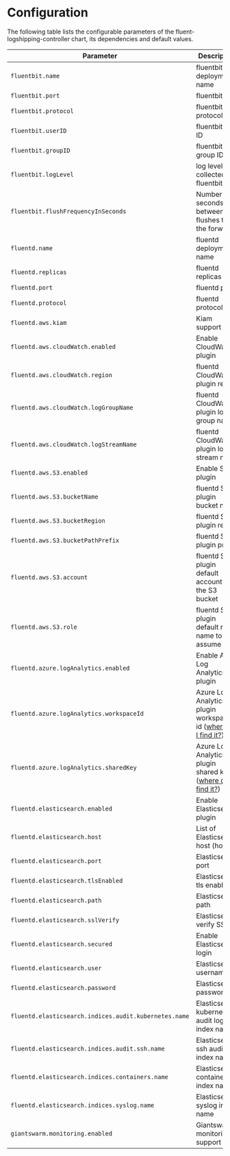 # Configuration

The following table lists the configurable parameters of the fluent-logshipping-controller chart, its dependencies and default values.

| Parameter                                             | Description                                                                       | Default           |
| ----------------------------------------------------- | --------------------------------------------------------------------------------- | ----------------- |
| `fluentbit.name`                                      | fluentbit deployment name                                                         | `fluent-bit`      |
| `fluentbit.port`                                      | fluentbit port                                                                    | `5170`            |
| `fluentbit.protocol`                                  | fluentbit protocol                                                                | `TCP`             |
| `fluentbit.userID`                                    | fluentbit user ID                                                                 | `1000`            |
| `fluentbit.groupID`                                   | fluentbit group ID                                                                | `1000`            |
| `fluentbit.logLevel`                                  | log level collected by fluentbit                                                  | `info`            |
| `fluentbit.flushFrequencyInSeconds`                   | Number of seconds between flushes to the forwards                                 | `5`               |
| `fluentd.name`                                        | fluentd deployment name                                                           | `fluentd`         |
| `fluentd.replicas`                                    | fluentd replicas                                                                  | `2`               |
| `fluentd.port`                                        | fluentd port                                                                      | `24224`           |
| `fluentd.protocol`                                    | fluentd protocol                                                                  | `TCP`             |
| `fluentd.aws.kiam`                                    | Kiam support                                                                      | `false`           |
| `fluentd.aws.cloudWatch.enabled`                      | Enable CloudWatch plugin                                                          | `false`           |
| `fluentd.aws.cloudWatch.region`                       | fluentd CloudWatch plugin region                                                  | `eu-central-1`    |
| `fluentd.aws.cloudWatch.logGroupName`                 | fluentd CloudWatch plugin log group name                                          | `my-cluster`      |
| `fluentd.aws.cloudWatch.logStreamName`                | fluentd CloudWatch plugin log stream name                                         | `example-stream`  |
| `fluentd.aws.S3.enabled`                              | Enable S3 plugin                                                                  | `false`           |
| `fluentd.aws.S3.bucketName`                           | fluentd S3 plugin bucket name                                                     | `my-cluster-logs` |
| `fluentd.aws.S3.bucketRegion`                         | fluentd S3 plugin region                                                          | `eu-central-1`    |
| `fluentd.aws.S3.bucketPathPrefix`                     | fluentd S3 plugin prefix                                                          | `gs-`             |
| `fluentd.aws.S3.account`                              | fluentd S3 plugin default account of the S3 bucket                                | `0000000000`      |
| `fluentd.aws.S3.role`                                 | fluentd S3 plugin default role name to assume                                     | `my-role`         |
| `fluentd.azure.logAnalytics.enabled`                  | Enable Azure Log Analytics plugin                                                 | `false`           |
| `fluentd.azure.logAnalytics.workspaceId`              | Azure Log Analytics plugin workspace id ([where do I find it?](Azure.md))         | ``                |
| `fluentd.azure.logAnalytics.sharedKey`                | Azure Log Analytics plugin shared key ([where do I find it?](Azure.md))           | ``                |
| `fluentd.elasticsearch.enabled`                       | Enable Elasticsearch plugin                                                       | `false`           |
| `fluentd.elasticsearch.host`                          | List of Elasticsearch host (host1)                                                | ``                |
| `fluentd.elasticsearch.port`                          | Elasticsearch port                                                                | `9200`            |
| `fluentd.elasticsearch.tlsEnabled`                    | Elasticsearch tls enabled                                                         | `true`            |
| `fluentd.elasticsearch.path`                          | Elasticsearch path                                                                | `/`               |
| `fluentd.elasticsearch.sslVerify`                     | Elasticsearch verify SSL                                                          | `true`            |
| `fluentd.elasticsearch.secured`                       | Enable Elasticsearch login                                                        | `false`           |
| `fluentd.elasticsearch.user`                          | Elasticsearch username                                                            | ``                |
| `fluentd.elasticsearch.password`                      | Elasticsearch password                                                            | ``                |
| `fluentd.elasticsearch.indices.audit.kubernetes.name` | Elasticsearch kubernetes audit log index name                                     | `audit-kubernetes`|
| `fluentd.elasticsearch.indices.audit.ssh.name`        | Elasticsearch ssh audit log index name                                            | `audit-ssh`       |
| `fluentd.elasticsearch.indices.containers.name`       | Elasticsearch container index name                                                | `kubernetes`      |
| `fluentd.elasticsearch.indices.syslog.name`           | Elasticsearch syslog index name                                                   | `syslog`          |
| `giantswarm.monitoring.enabled`                       | Giantswarm monitoring support                                                     | `true`            |